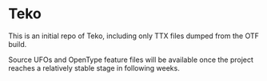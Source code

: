 Teko
====

This is an initial repo of Teko, including only TTX files dumped from the OTF build.

Source UFOs and OpenType feature files will be available once the project reaches a relatively stable stage in following weeks.
